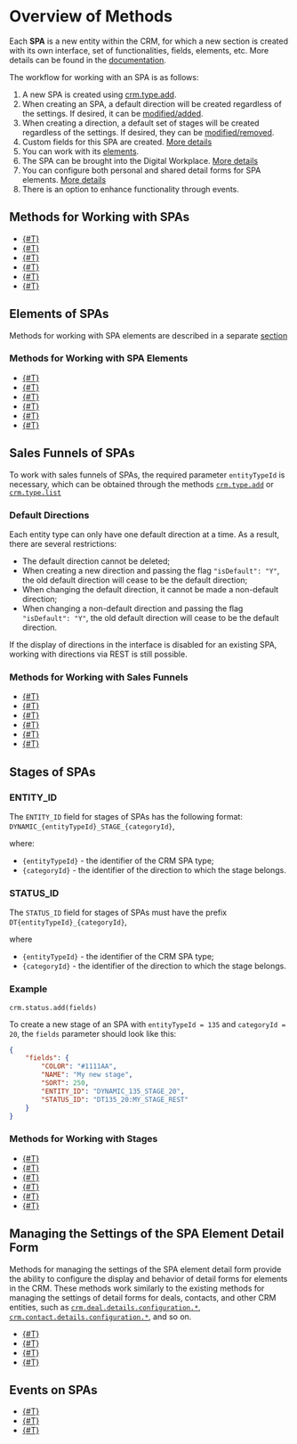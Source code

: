 # Overview of Methods

Each **SPA** is a new entity within the CRM, for which a new section is created with its own interface, set of functionalities, fields, elements, etc. More details can be found in the [documentation](https://training.bitrix24.com/api_d7/bitrix/crm/dynamic/index.php).

The workflow for working with an SPA is as follows:

1. A new SPA is created using [crm.type.add](./crm-type-add.md).
2. When creating an SPA, a default direction will be created regardless of the settings. If desired, it can be [modified/added](#sales-funnels).
3. When creating a direction, a default set of stages will be created regardless of the settings. If desired, they can be [modified/removed](#stages-of-spas).
4. Custom fields for this SPA are created. [More details](../user-defined-fields/index.md)
5. You can work with its [elements](#elements-of-spas).
6. The SPA can be brought into the Digital Workplace. [More details](../../automated-solution/index.md)
7. You can configure both personal and shared detail forms for SPA elements. [More details](#managing-the-settings-of-the-spa-element-detail-form)
8. There is an option to enhance functionality through events.


## Methods for Working with SPAs

- [{#T}](./crm-type-fields.md) 
- [{#T}](./crm-type-add.md)
- [{#T}](./crm-type-update.md)
- [{#T}](./crm-type-get.md)
- [{#T}](./crm-type-list.md)
- [{#T}](./crm-type-delete.md)


## Elements of SPAs

Methods for working with SPA elements are described in a separate [section](../index.md)

### Methods for Working with SPA Elements

- [{#T}](../crm-item-fields.md)
- [{#T}](../crm-item-add.md)
- [{#T}](../crm-item-update.md)
- [{#T}](../crm-item-get.md)
- [{#T}](../crm-item-list.md)
- [{#T}](../crm-item-delete.md)


## Sales Funnels of SPAs

To work with sales funnels of SPAs, the required parameter `entityTypeId` is necessary, which can be obtained through the methods [`crm.type.add`](crm-type-add.md) or [`crm.type.list`](crm-type-list.md)

### Default Directions

Each entity type can only have one default direction at a time. As a result, there are several restrictions:

- The default direction cannot be deleted;
- When creating a new direction and passing the flag `"isDefault": "Y"`, the old default direction will cease to be the default direction;
- When changing the default direction, it cannot be made a non-default direction;
- When changing a non-default direction and passing the flag `"isDefault": "Y"`, the old default direction will cease to be the default direction.

If the display of directions in the interface is disabled for an existing SPA, working with directions via REST is still possible.

### Methods for Working with Sales Funnels

- [{#T}](../category/crm-category-fields.md)
- [{#T}](../category/crm-category-add.md)
- [{#T}](../category/crm-category-update.md)
- [{#T}](../category/crm-category-get.md)
- [{#T}](../category/crm-category-list.md)
- [{#T}](../category/crm-category-delete.md)


## Stages of SPAs

### ENTITY_ID

The `ENTITY_ID` field for stages of SPAs has the following format: `DYNAMIC_{entityTypeId}_STAGE_{categoryId}`,

where:
- `{entityTypeId}` - the identifier of the CRM SPA type;
- `{categoryId}` - the identifier of the direction to which the stage belongs.

### STATUS_ID

The `STATUS_ID` field for stages of SPAs must have the prefix `DT{entityTypeId}_{categoryId}`,

where
- `{entityTypeId}` - the identifier of the CRM SPA type;
- `{categoryId}` - the identifier of the direction to which the stage belongs.

### Example

`crm.status.add(fields)`

To create a new stage of an SPA with `entityTypeId = 135` and `categoryId = 20`, the `fields` parameter should look like this:

```json
{
    "fields": {
        "COLOR": "#1111AA",
        "NAME": "My new stage",
        "SORT": 250,
        "ENTITY_ID": "DYNAMIC_135_STAGE_20",
        "STATUS_ID": "DT135_20:MY_STAGE_REST"
    }
}
```

### Methods for Working with Stages

- [{#T}](./../../status/crm-status-fields.md)
- [{#T}](./../../status/crm-status-add.md)
- [{#T}](./../../status/crm-status-update.md)
- [{#T}](./../../status/crm-status-get.md)
- [{#T}](./../../status/crm-status-list.md)
- [{#T}](./../../status/crm-status-delete.md)

## Managing the Settings of the SPA Element Detail Form

Methods for managing the settings of the SPA element detail form provide the ability to configure the display and behavior of detail forms for elements in the CRM. These methods work similarly to the existing methods for managing the settings of detail forms for deals, contacts, and other CRM entities, such as [`crm.deal.details.configuration.*`](../../deals/custom-form/index.md), [`crm.contact.details.configuration.*`](../../contacts/custom-form/index.md), and so on.

- [{#T}](../item-details-configuration/crm-item-details-configuration-get.md)
- [{#T}](../item-details-configuration/crm-item-details-configuration-set.md)
- [{#T}](../item-details-configuration/crm-item-details-configuration-reset.md)
- [{#T}](../item-details-configuration/crm-item-details-configuration-forceCommonScopeForAll.md)

## Events on SPAs

- [{#T}](../events/type/on-crm-type-add.md)
- [{#T}](../events/type/on-crm-type-update.md)
- [{#T}](../events/type/on-crm-type-delete.md)